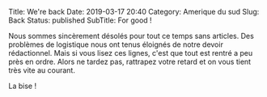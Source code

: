 Title: We're back 
Date: 2019-03-17 20:40
Category: Amerique du sud
Slug: Back
Status: published
SubTitle: For good !


Nous sommes sincèrement désolés pour tout ce temps sans articles. Des problèmes de logistique nous ont tenus éloignés de notre devoir rédactionnel. Mais si vous lisez ces lignes, c'est que tout est rentré a peu près en ordre. Alors ne tardez pas, rattrapez votre retard et on vous tient très vite au courant.

La bise !
